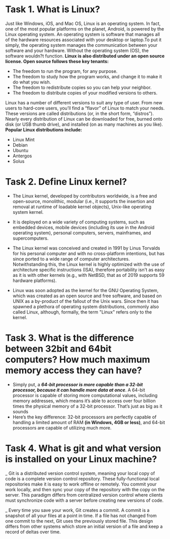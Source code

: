 # Task 1. What is Linux?
Just like Windows, iOS, and Mac OS, Linux is an operating system. In fact, one of the most popular platforms on the planet, Android, is powered by the Linux operating system. An operating system is software that manages all of the hardware resources associated with your desktop or laptop.To put it simply, the operating system manages the communication between your software and your hardware. Without the operating system (OS), the software wouldn?t function.
**Linux is also distributed under an open source license. Open source follows these key tenants:**
- The freedom to run the program, for any purpose.
- The freedom to study how the program works, and change it to make it do what you wish.
- The freedom to redistribute copies so you can help your neighbor.
- The freedom to distribute copies of your modified versions to others.

Linux has a number of different versions to suit any type of user. From new users to hard-core users, you’ll find a “flavor” of Linux to match your needs. These versions are called distributions (or, in the short form, “distros”). Nearly every distribution of Linux can be downloaded for free, burned onto disk (or USB thumb drive), and installed (on as many machines as you like).
**Popular Linux distributions include:**
- Linux Mint
- Debian
- Ubuntu
- Antergos
- Solus

# Task 2. Define Linux kernel?
- The Linux kernel, developed by contributors worldwide, is a free and open-source, monolithic, modular (i.e., it supports the insertion and removal at runtime of loadable kernel objects), Unix-like operating system kernel.

- It is deployed on a wide variety of computing systems, such as embedded devices, mobile devices (including its use in the Android operating system), personal computers, servers, mainframes, and supercomputers.

- The Linux kernel was conceived and created in 1991 by Linus Torvalds for his personal computer and with no cross-platform intentions, but has since ported to a wide range of computer architectures. Notwithstanding this, the Linux kernel is highly optimized with the use of architecture specific instructions (ISA), therefore portability isn't as easy as it is with other kernels (e.g., with NetBSD, that as of 2019 supports 59 hardware platforms).

- Linux was soon adopted as the kernel for the GNU Operating System, which was created as an open source and free software, and based on UNIX as a by-product of the fallout of the Unix wars. Since then it has spawned a plethora of operating system distributions, commonly also called Linux, although, formally, the term "Linux" refers only to the kernel.

# Task 3.  What is the difference between 32bit and 64bit computers? How much maximum memory access they can have?
- Simply put, a ***64-bit processor is more capable than a 32-bit processor, because it can handle more data at once***. A 64-bit processor is capable of storing more computational values, including memory addresses, which means it’s able to access over four billion times the physical memory of a 32-bit processor. That’s just as big as it sounds
- Here’s the key difference: 32-bit processors are perfectly capable of handling a limited amount of RAM **(in Windows, 4GB or less)**, and 64-bit processors are capable of utilizing much more.
# Task 4. What is git and what version is installed on your Linux machine?
_ Git is a distributed version control system, meaning your local copy of code is a complete version control repository. These fully-functional local repositories make it is easy to work offline or remotely. You commit your work locally, and then sync your copy of the repository with the copy on the server. This paradigm differs from centralized version control where clients must synchronize code with a server before creating new versions of code.

_ Every time you save your work, Git creates a commit. A commit is a snapshot of all your files at a point in time. If a file has not changed from one commit to the next, Git uses the previously stored file. This design differs from other systems which store an initial version of a file and keep a record of deltas over time.
